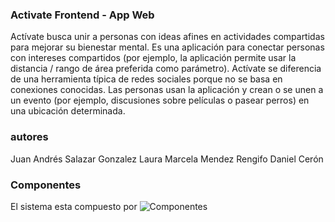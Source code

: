 ### Activate Frontend - App Web

Actívate busca unir a personas con ideas afines en actividades compartidas para mejorar su bienestar mental. Es una aplicación para conectar personas con intereses compartidos (por ejemplo, la aplicación permite usar la distancia / rango de área preferida como parámetro). Actívate se diferencia de una herramienta típica de redes sociales porque no se basa en conexiones conocidas. Las personas usan la aplicación y crean o se unen a un evento (por ejemplo, discusiones sobre películas o pasear perros) en una ubicación determinada.

### autores
Juan Andrés Salazar Gonzalez
Laura Marcela Mendez Rengifo
Daniel Cerón

### Componentes
El sistema esta compuesto por
![Componentes](https://user-images.githubusercontent.com/74669340/152578560-0fd9c1c7-7a9b-4541-a348-3ec32f33e206.PNG)
